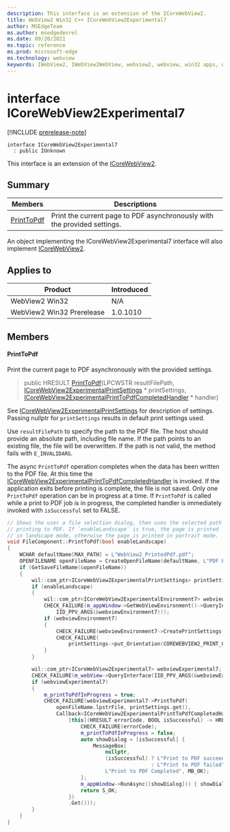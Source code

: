 ```yaml
---
description: This interface is an extension of the ICoreWebView2.
title: WebView2 Win32 C++ ICoreWebView2Experimental7
author: MSEdgeTeam
ms.author: msedgedevrel
ms.date: 09/20/2021
ms.topic: reference
ms.prod: microsoft-edge
ms.technology: webview
keywords: IWebView2, IWebView2WebView, webview2, webview, win32 apps, win32, edge, ICoreWebView2, ICoreWebView2Controller, browser control, edge html, ICoreWebView2Experimental7
---
```


# interface ICoreWebView2Experimental7

[!INCLUDE [prerelease-note](../includes/prerelease-note.md)]

```
interface ICoreWebView2Experimental7
  : public IUnknown
```

This interface is an extension of the [ICoreWebView2](icorewebview2.md).

## Summary

 Members                        | Descriptions
--------------------------------|---------------------------------------------
[PrintToPdf](#printtopdf) | Print the current page to PDF asynchronously with the provided settings.

An object implementing the ICoreWebView2Experimental7 interface will also implement [ICoreWebView2](icorewebview2.md).

## Applies to

Product                         | Introduced
--------------------------------|---------------------------------------------
WebView2 Win32            |    N/A
WebView2 Win32 Prerelease |    1.0.1010

## Members

#### PrintToPdf

Print the current page to PDF asynchronously with the provided settings.

> public HRESULT [PrintToPdf](#printtopdf)(LPCWSTR resultFilePath, [ICoreWebView2ExperimentalPrintSettings](icorewebview2experimentalprintsettings.md) * printSettings, [ICoreWebView2ExperimentalPrintToPdfCompletedHandler](icorewebview2experimentalprinttopdfcompletedhandler.md) * handler)

See [ICoreWebView2ExperimentalPrintSettings](icorewebview2experimentalprintsettings.md) for description of settings. Passing nullptr for `printSettings` results in default print settings used.

Use `resultFilePath` to specify the path to the PDF file. The host should provide an absolute path, including file name. If the path points to an existing file, the file will be overwritten. If the path is not valid, the method fails with `E_INVALIDARG`.

The async `PrintToPdf` operation completes when the data has been written to the PDF file. At this time the [ICoreWebView2ExperimentalPrintToPdfCompletedHandler](icorewebview2experimentalprinttopdfcompletedhandler.md) is invoked. If the application exits before printing is complete, the file is not saved. Only one `PrintToPdf` operation can be in progress at a time. If `PrintToPdf` is called while a print to PDF job is in progress, the completed handler is immediately invoked with `isSuccessful` set to FALSE.

```cpp
// Shows the user a file selection dialog, then uses the selected path when
// printing to PDF. If `enableLandscape` is true, the page is printed
// in landscape mode, otherwise the page is printed in portrait mode.
void FileComponent::PrintToPdf(bool enableLandscape)
{
    WCHAR defaultName[MAX_PATH] = L"WebView2_PrintedPdf.pdf";
    OPENFILENAME openFileName = CreateOpenFileName(defaultName, L"PDF File\0*.pdf\0");
    if (GetSaveFileName(&openFileName))
    {
        wil::com_ptr<ICoreWebView2ExperimentalPrintSettings> printSettings = nullptr;
        if (enableLandscape)
        {
            wil::com_ptr<ICoreWebView2ExperimentalEnvironment7> webviewEnvironment7;
            CHECK_FAILURE(m_appWindow->GetWebViewEnvironment()->QueryInterface(
                IID_PPV_ARGS(&webviewEnvironment7)));
            if (webviewEnvironment7)
            {
                CHECK_FAILURE(webviewEnvironment7->CreatePrintSettings(&printSettings));
                CHECK_FAILURE(
                    printSettings->put_Orientation(COREWEBVIEW2_PRINT_ORIENTATION_LANDSCAPE));
            }
        }

        wil::com_ptr<ICoreWebView2Experimental7> webviewExperimental7;
        CHECK_FAILURE(m_webView->QueryInterface(IID_PPV_ARGS(&webviewExperimental7)));
        if (webviewExperimental7)
        {
            m_printToPdfInProgress = true;
            CHECK_FAILURE(webviewExperimental7->PrintToPdf(
                openFileName.lpstrFile, printSettings.get(),
                Callback<ICoreWebView2ExperimentalPrintToPdfCompletedHandler>(
                    [this](HRESULT errorCode, BOOL isSuccessful) -> HRESULT {
                        CHECK_FAILURE(errorCode);
                        m_printToPdfInProgress = false;
                        auto showDialog = [isSuccessful] {
                            MessageBox(
                                nullptr,
                                (isSuccessful) ? L"Print to PDF succeeded"
                                               : L"Print to PDF failed",
                                L"Print to PDF Completed", MB_OK);
                        };
                        m_appWindow->RunAsync([showDialog]() { showDialog(); });
                        return S_OK;
                    })
                    .Get()));
        }
    }
}
```

